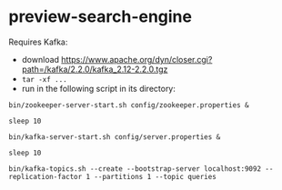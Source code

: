 # preview-search-engine

Requires Kafka:
- download https://www.apache.org/dyn/closer.cgi?path=/kafka/2.2.0/kafka_2.12-2.2.0.tgz
- `tar -xf ...`
- run in the following script in its directory:

```
bin/zookeeper-server-start.sh config/zookeeper.properties &

sleep 10

bin/kafka-server-start.sh config/server.properties &

sleep 10

bin/kafka-topics.sh --create --bootstrap-server localhost:9092 --replication-factor 1 --partitions 1 --topic queries
```
